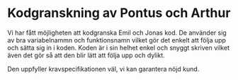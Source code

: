# Kodgranskning av Pontus och Arthur

Vi har fått möjligheten att kodgranska Emil och Jonas kod. 
De använder sig av bra variabelnammn och funktionsnamn vilket gör det enkelt att följa upp och sätta sig in i koden. Koden är i sin helhet enkel och snyggt skriven vilket även det gör så att den blir lätt att följa upp och dylikt.

Den uppfyller kravspecifikationen väl, vi kan garantera nöjd kund.